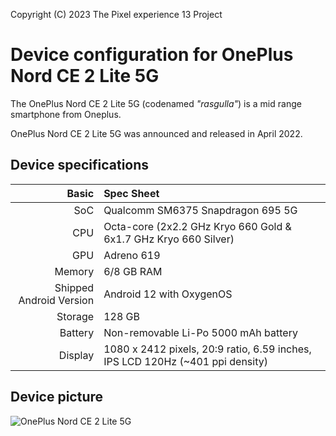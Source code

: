 Copyright (C) 2023 The Pixel experience  13 Project

Device configuration for OnePlus Nord CE 2 Lite 5G
=========================================

The OnePlus Nord CE 2 Lite 5G (codenamed _"rasgulla"_) is a mid range smartphone from Oneplus.

OnePlus Nord CE 2 Lite 5G was announced and released in April 2022.

## Device specifications

Basic   | Spec Sheet
-------:|:-------------------------
SoC     | Qualcomm SM6375 Snapdragon 695 5G
CPU     | Octa-core (2x2.2 GHz Kryo 660 Gold & 6x1.7 GHz Kryo 660 Silver)
GPU     | Adreno 619
Memory  | 6/8 GB RAM
Shipped Android Version | Android 12 with OxygenOS
Storage | 128 GB
Battery | Non-removable Li-Po 5000 mAh battery
Display | 1080 x 2412 pixels, 20:9 ratio, 6.59 inches, IPS LCD 120Hz (~401 ppi density)

## Device picture

![OnePlus Nord CE 2 Lite 5G](https://oasis.opstatics.com/content/dam/oasis/page/2022/operation/apr/in/Nord-ce2-lite-Black.png)
